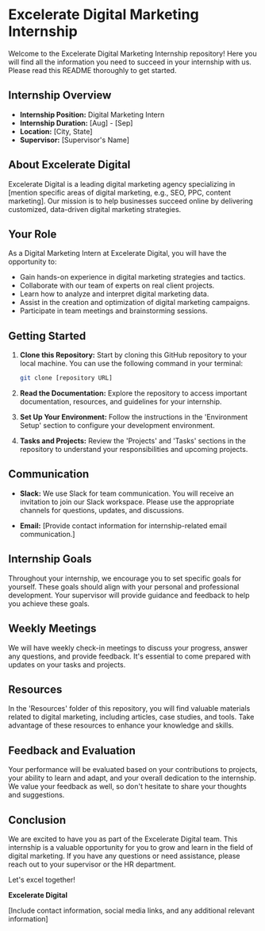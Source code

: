 # Excelerate Digital Marketing Internship

Welcome to the Excelerate Digital Marketing Internship repository! Here you will find all the information you need to succeed in your internship with us. Please read this README thoroughly to get started.

## Internship Overview

- **Internship Position:** Digital Marketing Intern
- **Internship Duration:** [Aug] - [Sep]
- **Location:** [City, State]
- **Supervisor:** [Supervisor's Name]

## About Excelerate Digital

Excelerate Digital is a leading digital marketing agency specializing in [mention specific areas of digital marketing, e.g., SEO, PPC, content marketing]. Our mission is to help businesses succeed online by delivering customized, data-driven digital marketing strategies.

## Your Role

As a Digital Marketing Intern at Excelerate Digital, you will have the opportunity to:

- Gain hands-on experience in digital marketing strategies and tactics.
- Collaborate with our team of experts on real client projects.
- Learn how to analyze and interpret digital marketing data.
- Assist in the creation and optimization of digital marketing campaigns.
- Participate in team meetings and brainstorming sessions.

## Getting Started

1. **Clone this Repository:** Start by cloning this GitHub repository to your local machine. You can use the following command in your terminal:

   ```bash
   git clone [repository URL]
   ```

2. **Read the Documentation:** Explore the repository to access important documentation, resources, and guidelines for your internship.

3. **Set Up Your Environment:** Follow the instructions in the 'Environment Setup' section to configure your development environment.

4. **Tasks and Projects:** Review the 'Projects' and 'Tasks' sections in the repository to understand your responsibilities and upcoming projects.

## Communication

- **Slack:** We use Slack for team communication. You will receive an invitation to join our Slack workspace. Please use the appropriate channels for questions, updates, and discussions.

- **Email:** [Provide contact information for internship-related email communication.]

## Internship Goals

Throughout your internship, we encourage you to set specific goals for yourself. These goals should align with your personal and professional development. Your supervisor will provide guidance and feedback to help you achieve these goals.

## Weekly Meetings

We will have weekly check-in meetings to discuss your progress, answer any questions, and provide feedback. It's essential to come prepared with updates on your tasks and projects.

## Resources

In the 'Resources' folder of this repository, you will find valuable materials related to digital marketing, including articles, case studies, and tools. Take advantage of these resources to enhance your knowledge and skills.

## Feedback and Evaluation

Your performance will be evaluated based on your contributions to projects, your ability to learn and adapt, and your overall dedication to the internship. We value your feedback as well, so don't hesitate to share your thoughts and suggestions.

## Conclusion

We are excited to have you as part of the Excelerate Digital team. This internship is a valuable opportunity for you to grow and learn in the field of digital marketing. If you have any questions or need assistance, please reach out to your supervisor or the HR department.

Let's excel together!

**Excelerate Digital**

[Include contact information, social media links, and any additional relevant information]
